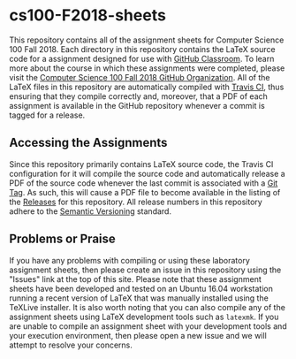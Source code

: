 # cs100-F2018-sheets

This repository contains all of the assignment sheets for Computer Science 100
Fall 2018. Each directory in this repository contains the LaTeX source code for
a assignment designed for use with [GitHub
Classroom](https://classroom.github.com/). To learn more about the course in
which these assignments were completed, please visit the [Computer Science 100
Fall 2018 GitHub
Organization](https://github.com/Allegheny-Computer-Science-100-F2018). All of
the LaTeX files in this repository are automatically compiled with [Travis
CI](https://travis-ci.org/), thus ensuring that they compile correctly and,
moreover, that a PDF of each assignment is available in the GitHub repository
whenever a commit is tagged for a release.

## Accessing the Assignments

Since this repository primarily contains LaTeX source code, the Travis CI
configuration for it will compile the source code and automatically release a
PDF of the source code whenever the last commit is associated with a [Git
Tag](https://git-scm.com/book/en/v2/Git-Basics-Tagging). As such, this will
cause a PDF file to become available in the listing of
the [Releases](https://github.com/Allegheny-Computer-Science-100-F2018/cs100-F2018-labs/releases)
for this repository. All release numbers in this repository adhere to the
[Semantic Versioning](http://semver.org/) standard.

## Problems or Praise

If you have any problems with compiling or using these laboratory assignment
sheets, then please create an issue in this repository using the "Issues" link
at the top of this site. Please note that these assignment sheets have been
developed and tested on an Ubuntu 16.04 workstation running a recent version of
LaTeX that was manually installed using the TeXLive installer. It is also worth
noting that you can also compile any of the assignment sheets using LaTeX
development tools such as `latexmk`. If you are unable to compile an assignment
sheet with your development tools and your execution environment, then please
open a new issue and we will attempt to resolve your concerns.
